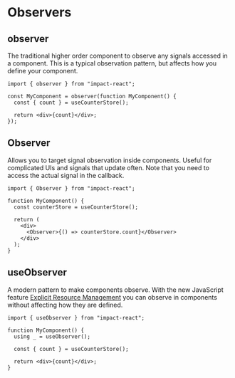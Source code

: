 # Observers

## observer

The traditional higher order component to observe any signals accessed in a component. This is a typical observation pattern, but affects how you define your component.

```tsx
import { observer } from "impact-react";

const MyComponent = observer(function MyComponent() {
  const { count } = useCounterStore();

  return <div>{count}</div>;
});
```

## Observer

Allows you to target signal observation inside components. Useful for complicated UIs and signals that update often. Note that you need to access the actual signal in the callback.

```tsx
import { Observer } from "impact-react";

function MyComponent() {
  const counterStore = useCounterStore();

  return (
    <div>
      <Observer>{() => counterStore.count}</Observer>
    </div>
  );
}
```

## useObserver

A modern pattern to make components observe. With the new JavaScript feature [Explicit Resource Management](https://github.com/tc39/proposal-explicit-resource-management) you can observe in components without affecting how they are defined.

```tsx
import { useObserver } from "impact-react";

function MyComponent() {
  using _ = useObserver();

  const { count } = useCounterStore();

  return <div>{count}</div>;
}
```
